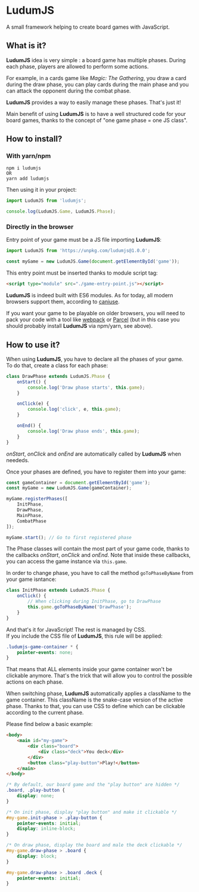 # LudumJS

A small framework helping to create board games with JavaScript.

## What is it?

**LudumJS** idea is very simple : a board game has multiple phases. During each phase, players are allowed to perform some actions.

For example, in a cards game like _Magic: The Gathering_, you draw a card during the draw phase, you can play cards during the main phase and you can attack the opponent during the combat phase.

**LudumJS** provides a way to easily manage these phases. That's just it!

Main benefit of using **LudumJS** is to have a well structured code for your board games, thanks to the concept of "one game phase = one JS class".

## How to install?

### With yarn/npm

```
npm i ludumjs
OR
yarn add ludumjs
```

Then using it in your project:

```js
import LudumJS from 'ludumjs';

console.log(LudumJS.Game, LudumJS.Phase);
```

### Directly in the browser

Entry point of your game must be a JS file importing **LudumJS**:

```js
import LudumJS from 'https://unpkg.com/ludumjs@1.0.0';

const myGame = new LudumJS.Game(document.getElementById('game'));
```

This entry point must be inserted thanks to module script tag:

```html
<script type="module" src="./game-entry-point.js"></script>
```

**LudumJS** is indeed built with ES6 modules. As for today, all modern browsers support them, according to [caniuse](https://caniuse.com/#feat=es6-module).

If you want your game to be playable on older browsers, you will need to pack your code with a tool like [webpack](https://webpack.js.org/) or [Parcel](https://parceljs.org/)
(but in this case you should probably install **LudumJS** via npm/yarn, see above).

## How to use it?

When using **LudumJS**, you have to declare all the phases of your game.  
To do that, create a class for each phase:

```js
class DrawPhase extends LudumJS.Phase {
    onStart() {
        console.log('Draw phase starts', this.game);
    }

    onClick(e) {
        console.log('click', e, this.game);
    }

    onEnd() {
        console.log('Draw phase ends', this.game);
    }
}
```

_onStart_, _onClick_ and _onEnd_ are automatically called by **LudumJS** when neededs.

Once your phases are defined, you have to register them into your game:

```js
const gameContainer = document.getElementById('game');
const myGame = new LudumJS.Game(gameContainer);

myGame.registerPhases([
    InitPhase,
    DrawPhase,
    MainPhase,
    CombatPhase
]);

myGame.start(); // Go to first registered phase
```

The Phase classes will contain the most part of your game code, thanks to the callbacks _onStart_, _onClick_ and _onEnd_. Note that inside these callbacks, you can access the game instance via `this.game`.

In order to change phase, you have to call the method `goToPhaseByName` from your game isntance:

```js
class InitPhase extends LudumJS.Phase {
    onClick() {
        // When clicking during InitPhase, go to DrawPhase
        this.game.goToPhaseByName('DrawPhase');
    }
}
```

And that's it for JavaScript! The rest is managed by CSS.  
If you include the CSS file of **LudumJS**, this rule will be applied: 

```css
.ludumjs-game-container * {
    pointer-events: none;
}
```

That means that ALL elements inside your game container won't be clickable anymore. That's the trick that will allow you to control the possible actions on each phase.

When switching phase, **LudumJS** automatically applies a className to the game container. This className is the snake-case version of the active phase. Thanks to that, you can use CSS to define which can be clickable according to the current phase.

Please find below a basic example:

```html
<body>
    <main id="my-game">
        <div class="board">
            <div class="deck">You deck</div>
        </div>
        <button class="play-button">Play!</button>
    </main>
</body>
```

```css
/* By default, our board game and the "play button" are hidden */
.board, .play-button {
    display: none;
}

/* On init phase, display "play button" and make it clickable */
#my-game.init-phase > .play-button {
    pointer-events: initial;
    display: inline-block;
}

/* On draw phase, display the board and male the deck clickable */
#my-game.draw-phase > .board {
    display: block;
}

#my-game.draw-phase > .board .deck {
    pointer-events: initial;
}
```